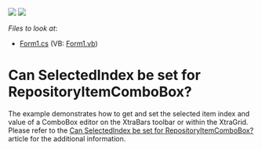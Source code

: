 <!-- default badges list -->
[![](https://img.shields.io/badge/Open_in_DevExpress_Support_Center-FF7200?style=flat-square&logo=DevExpress&logoColor=white)](https://supportcenter.devexpress.com/ticket/details/E581)
[![](https://img.shields.io/badge/📖_How_to_use_DevExpress_Examples-e9f6fc?style=flat-square)](https://docs.devexpress.com/GeneralInformation/403183)
<!-- default badges end -->
<!-- default file list -->
*Files to look at*:

* [Form1.cs](./CS/Form1.cs) (VB: [Form1.vb](./VB/Form1.vb))
<!-- default file list end -->
# Can SelectedIndex be set for RepositoryItemComboBox?


<p>The example demonstrates how to get and set the selected item index and value of a ComboBox editor on the XtraBars toolbar or within the XtraGrid. Please refer to the <a href="https://www.devexpress.com/Support/Center/p/A1402">Can SelectedIndex be set for RepositoryItemComboBox?</a> article for the additional information.</p>

<br/>


